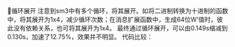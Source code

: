 循环展开
  注意到sm3中有多个循环，将其展开。如将二进制转换为十进制的函数中，将其展开为1x4，减少循环次数；在消息扩展函数中，生成64位W’值时，彼此没有依赖关系，也可将其展开为1x4。
最终通过循环展开，可以由0.149s缩减到0.130s，加速了12.75%，效果并不明显。
代码比较：